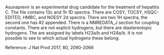 Asunaprevir is an experimental drug candidate for the treatment of hepatitis C. The file contains 13c and 1h 1D spectra. There are COSY, TOCSY, HSQC-EDITED, HMBC, and NOESY 2d spectra. There are two 1H spectra, the second one has #2 appended. There is a NMREDATA_J section for coupling constants.  There are not explicit hydrogens, but there are diastereotopic hydrogens. The are assigned by labels H23a/b and H24a/b. It is not possible to see to which actual hydrogens these belong. 

Reference: J Nat Prod 2017, 80, 2060-2066